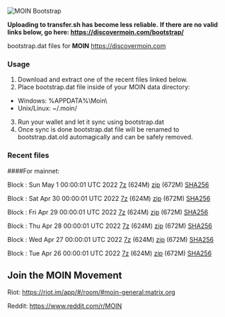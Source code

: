 ![MOIN Bootstrap](https://i.imgur.com/KjM1jMp.jpg)

**Uploading to transfer.sh has become less reliable.**
**If there are no valid links below, go here: https://discovermoin.com/bootstrap/**

bootstrap.dat files for **MOIN** https://discovermoin.com

### Usage

1. Download and extract one of the recent files linked below.
2. Place bootstrap.dat file inside of your MOIN data directory:
 - Windows: %APPDATA%\Moin\
 - Unix/Linux: ~/.moin/
3. Run your wallet and let it sync using bootstrap.dat
4. Once sync is done bootstrap.dat file will be renamed to bootstrap.dat.old automagically and can be safely removed.


### Recent files

####For mainnet:

Block : Sun May  1 00:00:01 UTC 2022 [7z](https://transfer.sh/Yq183D/bootstrap.dat.20220501.7z) (624M) [zip](https://transfer.sh/8yO8eb/bootstrap.dat.20220501.zip) (672M) [SHA256](https://transfer.sh/H5Hngp/sha256.txt)

Block : Sat Apr 30 00:00:01 UTC 2022 [7z](https://transfer.sh/RCrUJK/bootstrap.dat.20220430.7z) (624M) [zip](https://transfer.sh/GGmSBI/bootstrap.dat.20220430.zip) (672M) [SHA256](https://transfer.sh/8aPzmL/sha256.txt)

Block : Fri Apr 29 00:00:01 UTC 2022 [7z](https://transfer.sh/mnQNRH/bootstrap.dat.20220429.7z) (624M) [zip](https://transfer.sh/3lc825/bootstrap.dat.20220429.zip) (672M) [SHA256](https://transfer.sh/gYRfC8/sha256.txt)

Block : Thu Apr 28 00:00:01 UTC 2022 [7z](https://transfer.sh/WDJxoN/bootstrap.dat.20220428.7z) (624M) [zip](https://transfer.sh/wduHMn/bootstrap.dat.20220428.zip) (672M) [SHA256](https://transfer.sh/XSn5RQ/sha256.txt)

Block : Wed Apr 27 00:00:01 UTC 2022 [7z](https://transfer.sh/XbLJxk/bootstrap.dat.20220427.7z) (624M) [zip](https://transfer.sh/O0kfle/bootstrap.dat.20220427.zip) (672M) [SHA256](https://transfer.sh/OSiDuX/sha256.txt)

Block : Tue Apr 26 00:00:01 UTC 2022 [7z](https://transfer.sh/pdUGcL/bootstrap.dat.20220426.7z) (624M) [zip](https://transfer.sh/pSFOl5/bootstrap.dat.20220426.zip) (672M) [SHA256](https://transfer.sh/0ws0WM/sha256.txt)

## Join the MOIN Movement

Riot: https://riot.im/app/#/room/#moin-general:matrix.org

Reddit: https://www.reddit.com/r/MOIN
